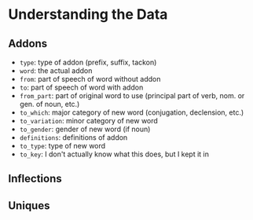 # Understanding the Data

## Addons

* `type`: type of addon (prefix, suffix, tackon)
* `word`: the actual addon
* `from`: part of speech of word without addon
* `to`: part of speech of word with addon
* `from_part`: part of original word to use (principal part of verb, nom. or gen. of noun, etc.)
* `to_which`: major category of new word (conjugation, declension, etc.)
* `to_variation`: minor category of new word
* `to_gender`: gender of new word (if noun)
* `definitions`: definitions of addon
* `to_type`: type of new word
* `to_key`: I don't actually know what this does, but I kept it in

## Inflections

## Uniques
